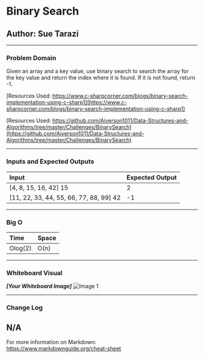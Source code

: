 # Binary Search
## Author: Sue Tarazi

---

### Problem Domain
Given an array and a key value, use binary search to search the array for the key value and return the index where it is found. If it is not found, return -1. 

[Resources Used: https://www.c-sharpcorner.com/blogs/binary-search-implementation-using-c-sharp1](https://www.c-sharpcorner.com/blogs/binary-search-implementation-using-c-sharp1)

[Resources Used: https://github.com/Aiverson1011/Data-Structures-and-Algorithms/tree/master/Challenges/BinarySearch](https://github.com/Aiverson1011/Data-Structures-and-Algorithms/tree/master/Challenges/BinarySearch)

---

### Inputs and Expected Outputs

| Input | Expected Output |
| :----------- | :----------- |
| [4, 8, 15, 16, 42] 15 | 2 |
| [11, 22, 33, 44, 55, 66, 77, 88, 99] 42 | -1 |


---

### Big O


| Time | Space |
| :----------- | :----------- |
| Olog(2) | O(n) |


---


### Whiteboard Visual
***[Your Whiteboard Image]***
![Image 1](https://i.imgur.com/zhP3dcp.jpg)


---

### Change Log
N/A
---

For more information on Markdown: https://www.markdownguide.org/cheat-sheet
